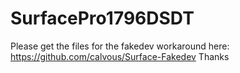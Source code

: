 # SurfacePro1796DSDT
Please get the files for the fakedev workaround here:
https://github.com/calvous/Surface-Fakedev
Thanks
